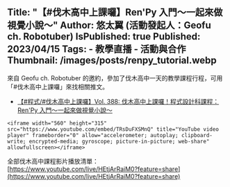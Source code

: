 Title: "【#伐木高中上課囉】Ren'Py 入門～一起來做視覺小說～"
Author: 悠太翼 (活動發起人：Geofu ch. Robotuber)
IsPublished: true
Published: 2023/04/15
Tags:
    - 教學直播
    - 活動與合作
Thumbnail: /images/posts/renpy_tutorial.webp
---
來自 Geofu ch. Robotuber 的邀約，參加了伐木高中一天的教學課程行程，可用「\#伐木高中上課囉」來找相關推文。

- [【#程式/#伐木高中上課囉】Vol. 388: 伐木高中上課囉！程式設計科課程：Ren'Py 入門～一起來做視覺小說～](https://www.youtube.com/live/TRsDuFXSMnQ?feature=share)

```raw
<iframe width="560" height="315" src="https://www.youtube.com/embed/TRsDuFXSMnQ" title="YouTube video player" frameborder="0" allow="accelerometer; autoplay; clipboard-write; encrypted-media; gyroscope; picture-in-picture; web-share" allowfullscreen></iframe>
```

全部伐木高中課程影片播放清單：[https://www.youtube.com/live/HEtjArRaiM0?feature=share](https://www.youtube.com/live/HEtjArRaiM0?feature=share)